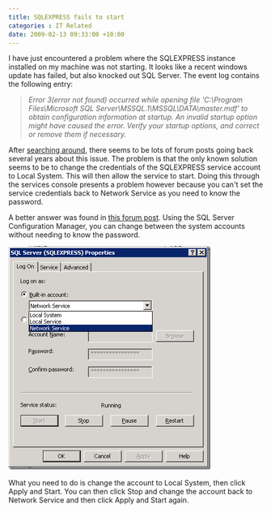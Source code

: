 ```yaml
---
title: SQLEXPRESS fails to start
categories : IT Related
date: 2009-02-13 09:33:00 +10:00
---
```


I have just encountered a problem where the SQLEXPRESS instance installed on my machine was not starting. It looks like a recent windows update has failed, but also knocked out SQL Server. The event log contains the following entry:

> _Error 3(error not found) occurred while opening file 'C:\Program Files\Microsoft SQL Server\MSSQL.1\MSSQL\DATA\master.mdf' to obtain configuration information at startup. An invalid startup option might have caused the error. Verify your startup options, and correct or remove them if necessary._

After [searching around][0], there seems to be lots of forum posts going back several years about this issue. The problem is that the only known solution seems to be to change the credentials of the SQLEXPRESS service account to Local System. This will then allow the service to start. Doing this through the services console presents a problem however because you can't set the service credentials back to Network Service as you need to know the password.

A better answer was found in [this forum post][1]. Using the SQL Server Configuration Manager, you can change between the system accounts without needing to know the password.

![image][2]

What you need to do is change the account to Local System, then click Apply and Start. You can then click Stop and change the account back to Network Service and then click Apply and Start again.

[0]: http://www.google.com/search?q=Error+3(error+not+found)+occurred+while+opening+file+'C:\Program+Files\Microsoft+SQL+Server\MSSQL.1\MSSQL\DATA\master.mdf'+to+obtain+configuration+information+at+startup.+An+invalid+startup+option+might+have+caused+the+error.+Verify+your+startup+options,+and+correct+or+remove+them+if+necessary.&amp;rls=com.microsoft:en-au&amp;ie=UTF-8&amp;oe=UTF-8&amp;startIndex=&amp;startPage=1
[1]: http://social.msdn.microsoft.com/forums/en-US/sqldataaccess/thread/cd4cbc1d-3e0e-4a54-9e8f-f9df5b669992/
[2]: /files/WindowsLiveWriter/SQLEXPRESSfailstostart_83E6/image_7.png
